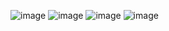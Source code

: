 ![image](https://github.com/user-attachments/assets/37f799d3-3fbf-49f4-bf06-5d4c079fb6bf)
![image](https://github.com/user-attachments/assets/7432613a-cbf9-4c08-9bab-c3b73cece9ce)
![image](https://github.com/user-attachments/assets/5149f1c0-8b0a-4b17-8edc-4210aa052b11)
![image](https://github.com/user-attachments/assets/c6b0b9e7-b5ae-4ebc-ae05-f6ad146fcbf6)

